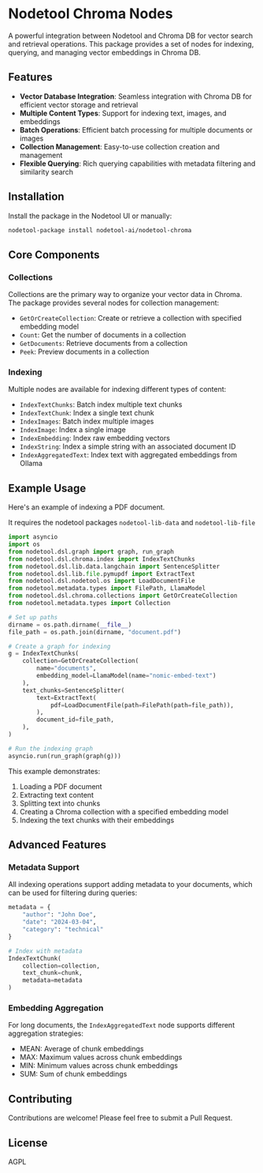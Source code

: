# Nodetool Chroma Nodes

A powerful integration between Nodetool and Chroma DB for vector search and retrieval operations. This package provides a set of nodes for indexing, querying, and managing vector embeddings in Chroma DB.

## Features

- **Vector Database Integration**: Seamless integration with Chroma DB for efficient vector storage and retrieval
- **Multiple Content Types**: Support for indexing text, images, and embeddings
- **Batch Operations**: Efficient batch processing for multiple documents or images
- **Collection Management**: Easy-to-use collection creation and management
- **Flexible Querying**: Rich querying capabilities with metadata filtering and similarity search

## Installation

Install the package in the Nodetool UI or manually:

```bash
nodetool-package install nodetool-ai/nodetool-chroma
```

## Core Components

### Collections

Collections are the primary way to organize your vector data in Chroma. The package provides several nodes for collection management:

- `GetOrCreateCollection`: Create or retrieve a collection with specified embedding model
- `Count`: Get the number of documents in a collection
- `GetDocuments`: Retrieve documents from a collection
- `Peek`: Preview documents in a collection

### Indexing

Multiple nodes are available for indexing different types of content:

- `IndexTextChunks`: Batch index multiple text chunks
- `IndexTextChunk`: Index a single text chunk
- `IndexImages`: Batch index multiple images
- `IndexImage`: Index a single image
- `IndexEmbedding`: Index raw embedding vectors
- `IndexString`: Index a simple string with an associated document ID
- `IndexAggregatedText`: Index text with aggregated embeddings from Ollama

## Example Usage

Here's an example of indexing a PDF document.

It requires the nodetool packages `nodetool-lib-data` and `nodetool-lib-file`

```python
import asyncio
import os
from nodetool.dsl.graph import graph, run_graph
from nodetool.dsl.chroma.index import IndexTextChunks
from nodetool.dsl.lib.data.langchain import SentenceSplitter
from nodetool.dsl.lib.file.pymupdf import ExtractText
from nodetool.dsl.nodetool.os import LoadDocumentFile
from nodetool.metadata.types import FilePath, LlamaModel
from nodetool.dsl.chroma.collections import GetOrCreateCollection
from nodetool.metadata.types import Collection

# Set up paths
dirname = os.path.dirname(__file__)
file_path = os.path.join(dirname, "document.pdf")

# Create a graph for indexing
g = IndexTextChunks(
    collection=GetOrCreateCollection(
        name="documents",
        embedding_model=LlamaModel(name="nomic-embed-text")
    ),
    text_chunks=SentenceSplitter(
        text=ExtractText(
            pdf=LoadDocumentFile(path=FilePath(path=file_path)),
        ),
        document_id=file_path,
    ),
)

# Run the indexing graph
asyncio.run(run_graph(graph(g)))
```

This example demonstrates:

1. Loading a PDF document
2. Extracting text content
3. Splitting text into chunks
4. Creating a Chroma collection with a specified embedding model
5. Indexing the text chunks with their embeddings

## Advanced Features

### Metadata Support

All indexing operations support adding metadata to your documents, which can be used for filtering during queries:

```python
metadata = {
    "author": "John Doe",
    "date": "2024-03-04",
    "category": "technical"
}

# Index with metadata
IndexTextChunk(
    collection=collection,
    text_chunk=chunk,
    metadata=metadata
)
```

### Embedding Aggregation

For long documents, the `IndexAggregatedText` node supports different aggregation strategies:

- MEAN: Average of chunk embeddings
- MAX: Maximum values across chunk embeddings
- MIN: Minimum values across chunk embeddings
- SUM: Sum of chunk embeddings

## Contributing

Contributions are welcome! Please feel free to submit a Pull Request.

## License

AGPL
